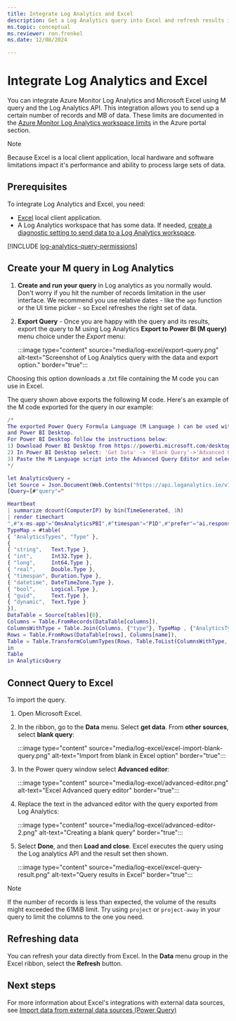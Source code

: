 ```yaml
---
title: Integrate Log Analytics and Excel
description: Get a Log Analytics query into Excel and refresh results inside Excel. 
ms.topic: conceptual
ms.reviewer: ron.frenkel
ms.date: 12/08/2024

---
```


# Integrate Log Analytics and Excel

You can integrate Azure Monitor Log Analytics and Microsoft Excel using M query and the Log Analytics API. This integration allows you to send up a certain number of records and MB of data. These limits are documented in the [Azure Monitor Log Analytics workspace limits](../service-limits.md#log-analytics-workspaces) in the Azure portal section. 

> [!NOTE]
> Because Excel is a local client application, local hardware and software limitations impact it's performance and ability to process large sets of data.

## Prerequisites

To integrate Log Analytics and Excel, you need:

- [Excel](https://www.microsoft.com/en-us/microsoft-365/excel) local client application.
- A Log Analytics workspace that has some data. If needed, [create a diagnostic setting to send data to a Log Analytics workspace](../essentials/create-diagnostic-settings.md).

[!INCLUDE [log-analytics-query-permissions](includes/log-analytics-query-permissions.md)]

## Create your M query in Log Analytics 

1. **Create and run your query** in Log analytics as you normally would. Don't worry if you hit the number of records limitation in the user interface.  We recommend you use relative dates - like the `ago` function or the UI time picker - so Excel refreshes the right set of data.
  
2. **Export Query** - Once you are happy with the query and its results, export the query to M using Log Analytics **Export to Power BI (M query)** menu choice under the *Export* menu:

   :::image type="content" source="media/log-excel/export-query.png" alt-text="Screenshot of Log Analytics query with the data and export option." border="true":::



Choosing this option downloads a .txt file containing the M code you can use in Excel.

The query shown above exports the following M code. Here's an example of the M code exported for the query in our example:

```m
/*
The exported Power Query Formula Language (M Language ) can be used with Power Query in Excel
and Power BI Desktop.
For Power BI Desktop follow the instructions below: 
1) Download Power BI Desktop from https://powerbi.microsoft.com/desktop/
2) In Power BI Desktop select: 'Get Data' -> 'Blank Query'->'Advanced Query Editor'
3) Paste the M Language script into the Advanced Query Editor and select 'Done'
*/

let AnalyticsQuery =
let Source = Json.Document(Web.Contents("https://api.loganalytics.io/v1/workspaces/ddcfc599-cae0-48ee-9026-fffffffffffff/query", 
[Query=[#"query"="

Heartbeat 
| summarize dcount(ComputerIP) by bin(TimeGenerated, 1h)    
| render timechart
",#"x-ms-app"="OmsAnalyticsPBI",#"timespan"="P1D",#"prefer"="ai.response-thinning=true"],Timeout=#duration(0,0,4,0)])),
TypeMap = #table(
{ "AnalyticsTypes", "Type" }, 
{ 
{ "string",   Text.Type },
{ "int",      Int32.Type },
{ "long",     Int64.Type },
{ "real",     Double.Type },
{ "timespan", Duration.Type },
{ "datetime", DateTimeZone.Type },
{ "bool",     Logical.Type },
{ "guid",     Text.Type },
{ "dynamic",  Text.Type }
}),
DataTable = Source[tables]{0},
Columns = Table.FromRecords(DataTable[columns]),
ColumnsWithType = Table.Join(Columns, {"type"}, TypeMap , {"AnalyticsTypes"}),
Rows = Table.FromRows(DataTable[rows], Columns[name]), 
Table = Table.TransformColumnTypes(Rows, Table.ToList(ColumnsWithType, (c) => { c{0}, c{3}}))
in
Table
in AnalyticsQuery
```

## Connect Query to Excel 

To import the query. 

1. Open Microsoft Excel. 
1. In the ribbon, go to the **Data** menu. Select **get data**. From **other sources**, select **blank query**:
 
   :::image type="content" source="media/log-excel/excel-import-blank-query.png" alt-text="Import from blank in Excel option" border="true":::

1. In the Power query window select **Advanced editor**:

   :::image type="content" source="media/log-excel/advanced-editor.png" alt-text="Excel Advanced query editor" border="true":::

 
1. Replace the text in the advanced editor with the query exported from Log Analytics:

   :::image type="content" source="media/log-excel/advanced-editor-2.png" alt-text="Creating a blank query" border="true":::
 
1. Select **Done**, and then **Load and close**. Excel executes the query using the Log analytics API and the result set then shown.
 

   :::image type="content" source="media/log-excel/excel-query-result.png" alt-text="Query results in Excel" border="true":::

> [!Note]
> If the number of records is less than expected, the volume of the results might exceeded the 61MiB limit. Try using `project` or `project-away` in your query to limit the columns to the one you need.

##    Refreshing  data

You can refresh your data directly from Excel. In the **Data** menu group in the Excel ribbon, select the **Refresh** button.
 
## Next steps

For more information about Excel's integrations with external data sources, see [Import data from external data sources (Power Query)](https://support.office.com/article/import-data-from-external-data-sources-power-query-be4330b3-5356-486c-a168-b68e9e616f5a)
